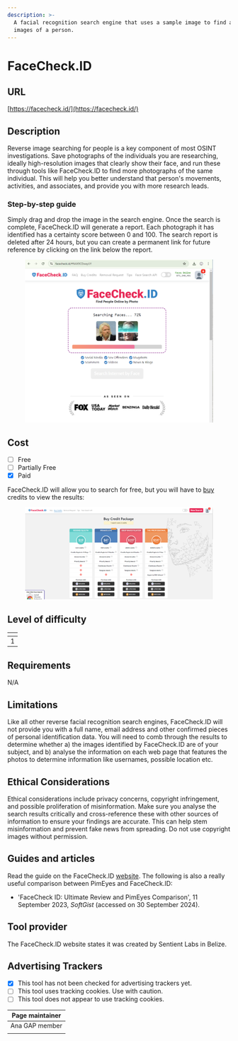 ```yaml
---
description: >-
  A facial recognition search engine that uses a sample image to find all online
  images of a person.
---
```


# FaceCheck.ID

## URL

[https://facecheck.id/](https://facecheck.id/)

## Description

Reverse image searching for people is a key component of most OSINT investigations. Save photographs of the individuals you are researching, ideally high-resolution images that clearly show their face, and run these through tools like FaceCheck.ID to find more photographs of the same individual. This will help you better understand that person's movements, activities, and associates, and provide you with more research leads.

### Step-by-step guide

Simply drag and drop the image in the search engine. Once the search is complete, FaceCheck.ID will generate a report. Each photograph it has identified has a certainty score between 0 and 100. The search report is deleted after 24 hours, but you can create a permanent link for future reference by clicking on the link below the report.

<figure><img src=".gitbook/assets/image.png" alt=""><figcaption></figcaption></figure>

## Cost

* [ ] Free
* [ ] Partially Free
* [x] Paid

FaceCheck.ID will allow you to search for free, but you will have to [buy ](https://facecheck.id/buy)credits to view the results:

<figure><img src=".gitbook/assets/image (1).png" alt=""><figcaption></figcaption></figure>

## &#x20;Level of difficulty

<table><thead><tr><th data-type="rating" data-max="5"></th></tr></thead><tbody><tr><td>1</td></tr></tbody></table>

## Requirements

N/A

## Limitations

Like all other reverse facial recognition search engines, FaceCheck.ID will not provide you with a full name, email address and other confirmed pieces of personal identification data. You will need to comb through the results to determine whether a) the images identified by FaceCheck.ID are of your subject, and b) analyse the information on each web page that features the photos to determine information like usernames, possible location etc.&#x20;

## Ethical Considerations

Ethical considerations include privacy concerns, copyright infringement, and possible proliferation of misinformation. Make sure you analyse the search results critically and cross-reference these with other sources of information to ensure your findings are accurate. This can help stem misinformation and prevent fake news from spreading. Do not use copyright images without permission.&#x20;

## Guides and articles

Read the guide on the FaceCheck.ID [website](https://facecheck.id/Face-Search-Effective-Face-Lookup). The following is also a really useful comparison between PimEyes and FaceCheck.ID:

* 'FaceCheck ID: Ultimate Review and PimEyes Comparison', 11 September 2023, _SoftGist_ (accessed on 30 September 2024).

## Tool provider

The FaceCheck.ID website states it was created by Sentient Labs in Belize.

## Advertising Trackers

* [x] This tool has not been checked for advertising trackers yet.
* [ ] This tool uses tracking cookies. Use with caution.
* [ ] This tool does not appear to use tracking cookies.

| Page maintainer |
| --------------- |
| Ana GAP member  |
|                 |

